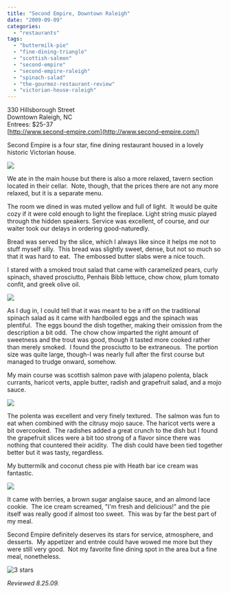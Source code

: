 ```yaml
---
title: "Second Empire, Downtown Raleigh"
date: "2009-09-09"
categories:
  - "restaurants"
tags:
  - "buttermilk-pie"
  - "fine-dining-triangle"
  - "scottish-salmon"
  - "second-empire"
  - "second-empire-raleigh"
  - "spinach-salad"
  - "the-gourmez-restaurant-review"
  - "victorian-house-raleigh"
---
```


330 Hillsborough Street\
Downtown Raleigh, NC\
Entrees: $25-37\
[http://www.second-empire.com](http://www.second-empire.com/)

Second Empire is a four star, fine dining restaurant housed in a lovely historic Victorian house.

![](http://www.thegourmez.com/gourmez/photos/secondempire.jpg)

We ate in the main house but there is also a more relaxed, tavern section located in their cellar.  Note, though, that the prices there are not any more relaxed, but it is a separate menu.

The room we dined in was muted yellow and full of light.  It would be quite cozy if it were cold enough to light the fireplace. Light string music played through the hidden speakers. Service was excellent, of course, and our waiter took our delays in ordering good-naturedly.

Bread was served by the slice, which I always like since it helps me not to stuff myself silly.  This bread was slightly sweet, dense, but not so much so that it was hard to eat.  The embossed butter slabs were a nice touch.

I stared with a smoked trout salad that came with caramelized pears, curly spinach, shaved prosciutto, Penhais Bibb lettuce, chow chow, plum tomato confit, and greek olive oil.

![](http://www.thegourmez.com/gourmez/photos/troutsalad.jpg)

As I dug in, I could tell that it was meant to be a riff on the traditional spinach salad as it came with hardboiled eggs and the spinach was plentiful.  The eggs bound the dish together, making their omission from the description a bit odd.  The chow chow imparted the right amount of sweetness and the trout was good, though it tasted more cooked rather than merely smoked.  I found the prosciutto to be extraneous.  The portion size was quite large, though-I was nearly full after the first course but managed to trudge onward, somehow.

My main course was scottish salmon pave with jalapeno polenta, black currants, haricot verts, apple butter, radish and grapefruit salad, and a mojo sauce.

![](http://www.thegourmez.com/gourmez/photos/scottishsalmon.jpg)

The polenta was excellent and very finely textured.  The salmon was fun to eat when combined with the citrusy mojo sauce. The haricot verts were a bit overcooked.  The radishes added a great crunch to the dish but I found the grapefruit slices were a bit too strong of a flavor since there was nothing that countered their acidity.  The dish could have been tied together better but it was tasty, regardless.

My buttermilk and coconut chess pie with Heath bar ice cream was fantastic.

![](http://www.thegourmez.com/gourmez/photos/buttermilkpie.jpg)

It came with berries, a brown sugar anglaise sauce, and an almond lace cookie.  The ice cream screamed, "I'm fresh and delicious!" and the pie itself was really good if almost too sweet.  This was by far the best part of my meal.

Second Empire definitely deserves its stars for service, atmosphere, and desserts.  My appetizer and entrée could have wowed me more but they were still very good.  Not my favorite fine dining spot in the area but a fine meal, nonetheless.




<div class="caption">

![3 stars](http://s3.amazonaws.com/thegourmez-wpmedia/2009/02/rating_avocado1.gif "rating_avocado1")</div>


_Reviewed 8.25.09._
